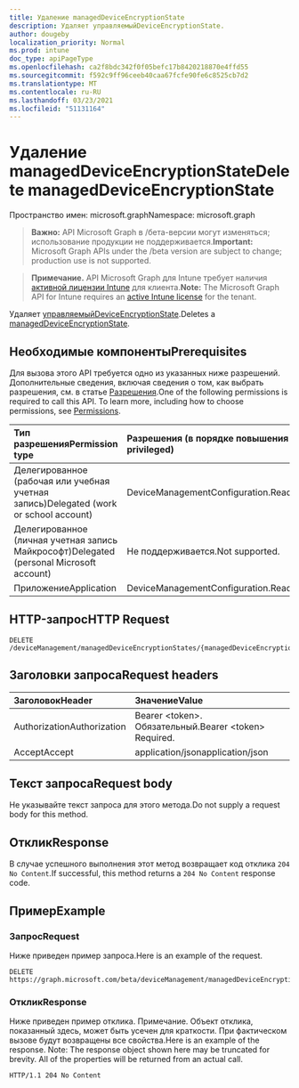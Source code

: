 ```yaml
---
title: Удаление managedDeviceEncryptionState
description: Удаляет управляемыйDeviceEncryptionState.
author: dougeby
localization_priority: Normal
ms.prod: intune
doc_type: apiPageType
ms.openlocfilehash: ca2f8bdc342f0f05befc17b8420218870e4ffd55
ms.sourcegitcommit: f592c9ff96ceeb40caa67fcfe90fe6c8525cb7d2
ms.translationtype: MT
ms.contentlocale: ru-RU
ms.lasthandoff: 03/23/2021
ms.locfileid: "51131164"
---
```

# <a name="delete-manageddeviceencryptionstate"></a><span data-ttu-id="291a7-103">Удаление managedDeviceEncryptionState</span><span class="sxs-lookup"><span data-stu-id="291a7-103">Delete managedDeviceEncryptionState</span></span>

<span data-ttu-id="291a7-104">Пространство имен: microsoft.graph</span><span class="sxs-lookup"><span data-stu-id="291a7-104">Namespace: microsoft.graph</span></span>

> <span data-ttu-id="291a7-105">**Важно:** API Microsoft Graph в /бета-версии могут изменяться; использование продукции не поддерживается.</span><span class="sxs-lookup"><span data-stu-id="291a7-105">**Important:** Microsoft Graph APIs under the /beta version are subject to change; production use is not supported.</span></span>

> <span data-ttu-id="291a7-106">**Примечание.** API Microsoft Graph для Intune требует наличия [активной лицензии Intune](https://go.microsoft.com/fwlink/?linkid=839381) для клиента.</span><span class="sxs-lookup"><span data-stu-id="291a7-106">**Note:** The Microsoft Graph API for Intune requires an [active Intune license](https://go.microsoft.com/fwlink/?linkid=839381) for the tenant.</span></span>

<span data-ttu-id="291a7-107">Удаляет [управляемыйDeviceEncryptionState](../resources/intune-deviceconfig-manageddeviceencryptionstate.md).</span><span class="sxs-lookup"><span data-stu-id="291a7-107">Deletes a [managedDeviceEncryptionState](../resources/intune-deviceconfig-manageddeviceencryptionstate.md).</span></span>

## <a name="prerequisites"></a><span data-ttu-id="291a7-108">Необходимые компоненты</span><span class="sxs-lookup"><span data-stu-id="291a7-108">Prerequisites</span></span>
<span data-ttu-id="291a7-p101">Для вызова этого API требуется одно из указанных ниже разрешений. Дополнительные сведения, включая сведения о том, как выбрать разрешения, см. в статье [Разрешения](/graph/permissions-reference).</span><span class="sxs-lookup"><span data-stu-id="291a7-p101">One of the following permissions is required to call this API. To learn more, including how to choose permissions, see [Permissions](/graph/permissions-reference).</span></span>

|<span data-ttu-id="291a7-111">Тип разрешения</span><span class="sxs-lookup"><span data-stu-id="291a7-111">Permission type</span></span>|<span data-ttu-id="291a7-112">Разрешения (в порядке повышения привилегий)</span><span class="sxs-lookup"><span data-stu-id="291a7-112">Permissions (from least to most privileged)</span></span>|
|:---|:---|
|<span data-ttu-id="291a7-113">Делегированное (рабочая или учебная учетная запись)</span><span class="sxs-lookup"><span data-stu-id="291a7-113">Delegated (work or school account)</span></span>|<span data-ttu-id="291a7-114">DeviceManagementConfiguration.ReadWrite.All</span><span class="sxs-lookup"><span data-stu-id="291a7-114">DeviceManagementConfiguration.ReadWrite.All</span></span>|
|<span data-ttu-id="291a7-115">Делегированное (личная учетная запись Майкрософт)</span><span class="sxs-lookup"><span data-stu-id="291a7-115">Delegated (personal Microsoft account)</span></span>|<span data-ttu-id="291a7-116">Не поддерживается.</span><span class="sxs-lookup"><span data-stu-id="291a7-116">Not supported.</span></span>|
|<span data-ttu-id="291a7-117">Приложение</span><span class="sxs-lookup"><span data-stu-id="291a7-117">Application</span></span>|<span data-ttu-id="291a7-118">DeviceManagementConfiguration.ReadWrite.All</span><span class="sxs-lookup"><span data-stu-id="291a7-118">DeviceManagementConfiguration.ReadWrite.All</span></span>|

## <a name="http-request"></a><span data-ttu-id="291a7-119">HTTP-запрос</span><span class="sxs-lookup"><span data-stu-id="291a7-119">HTTP Request</span></span>
<!-- {
  "blockType": "ignored"
}
-->
``` http
DELETE /deviceManagement/managedDeviceEncryptionStates/{managedDeviceEncryptionStateId}
```

## <a name="request-headers"></a><span data-ttu-id="291a7-120">Заголовки запроса</span><span class="sxs-lookup"><span data-stu-id="291a7-120">Request headers</span></span>
|<span data-ttu-id="291a7-121">Заголовок</span><span class="sxs-lookup"><span data-stu-id="291a7-121">Header</span></span>|<span data-ttu-id="291a7-122">Значение</span><span class="sxs-lookup"><span data-stu-id="291a7-122">Value</span></span>|
|:---|:---|
|<span data-ttu-id="291a7-123">Authorization</span><span class="sxs-lookup"><span data-stu-id="291a7-123">Authorization</span></span>|<span data-ttu-id="291a7-124">Bearer &lt;token&gt;. Обязательный.</span><span class="sxs-lookup"><span data-stu-id="291a7-124">Bearer &lt;token&gt; Required.</span></span>|
|<span data-ttu-id="291a7-125">Accept</span><span class="sxs-lookup"><span data-stu-id="291a7-125">Accept</span></span>|<span data-ttu-id="291a7-126">application/json</span><span class="sxs-lookup"><span data-stu-id="291a7-126">application/json</span></span>|

## <a name="request-body"></a><span data-ttu-id="291a7-127">Текст запроса</span><span class="sxs-lookup"><span data-stu-id="291a7-127">Request body</span></span>
<span data-ttu-id="291a7-128">Не указывайте текст запроса для этого метода.</span><span class="sxs-lookup"><span data-stu-id="291a7-128">Do not supply a request body for this method.</span></span>

## <a name="response"></a><span data-ttu-id="291a7-129">Отклик</span><span class="sxs-lookup"><span data-stu-id="291a7-129">Response</span></span>
<span data-ttu-id="291a7-130">В случае успешного выполнения этот метод возвращает код отклика `204 No Content`.</span><span class="sxs-lookup"><span data-stu-id="291a7-130">If successful, this method returns a `204 No Content` response code.</span></span>

## <a name="example"></a><span data-ttu-id="291a7-131">Пример</span><span class="sxs-lookup"><span data-stu-id="291a7-131">Example</span></span>

### <a name="request"></a><span data-ttu-id="291a7-132">Запрос</span><span class="sxs-lookup"><span data-stu-id="291a7-132">Request</span></span>
<span data-ttu-id="291a7-133">Ниже приведен пример запроса.</span><span class="sxs-lookup"><span data-stu-id="291a7-133">Here is an example of the request.</span></span>
``` http
DELETE https://graph.microsoft.com/beta/deviceManagement/managedDeviceEncryptionStates/{managedDeviceEncryptionStateId}
```

### <a name="response"></a><span data-ttu-id="291a7-134">Отклик</span><span class="sxs-lookup"><span data-stu-id="291a7-134">Response</span></span>
<span data-ttu-id="291a7-p102">Ниже приведен пример отклика. Примечание. Объект отклика, показанный здесь, может быть усечен для краткости. При фактическом вызове будут возвращены все свойства.</span><span class="sxs-lookup"><span data-stu-id="291a7-p102">Here is an example of the response. Note: The response object shown here may be truncated for brevity. All of the properties will be returned from an actual call.</span></span>
``` http
HTTP/1.1 204 No Content
```





